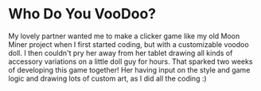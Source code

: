 Who Do You VooDoo?
=====================

My lovely partner wanted me to make a clicker game like my old Moon Miner project when I first started coding, but with a customizable voodoo doll. I then couldn't pry her away from her tablet drawing all kinds of accessory variations on a little doll guy for hours. That sparked two weeks of developing this game together! Her having input on the style and game logic and drawing lots of custom art, as I did all the coding :)
